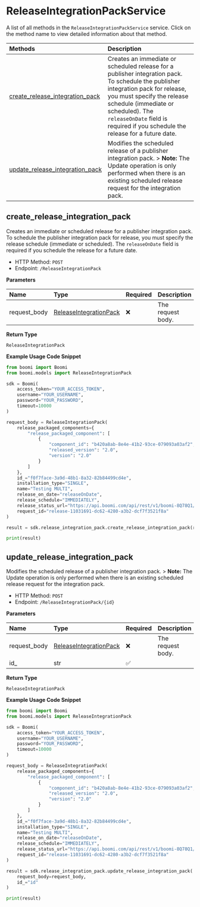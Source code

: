 # ReleaseIntegrationPackService

A list of all methods in the `ReleaseIntegrationPackService` service. Click on the method name to view detailed information about that method.

| Methods                                                             | Description                                                                                                                                                                                                                                                                              |
| :------------------------------------------------------------------ | :--------------------------------------------------------------------------------------------------------------------------------------------------------------------------------------------------------------------------------------------------------------------------------------- |
| [create_release_integration_pack](#create_release_integration_pack) | Creates an immediate or scheduled release for a publisher integration pack. To schedule the publisher integration pack for release, you must specify the release schedule (immediate or scheduled). The `releaseOnDate` field is required if you schedule the release for a future date. |
| [update_release_integration_pack](#update_release_integration_pack) | Modifies the scheduled release of a publisher integration pack. \> **Note:** The Update operation is only performed when there is an existing scheduled release request for the integration pack.                                                                                        |

## create_release_integration_pack

Creates an immediate or scheduled release for a publisher integration pack. To schedule the publisher integration pack for release, you must specify the release schedule (immediate or scheduled). The `releaseOnDate` field is required if you schedule the release for a future date.

- HTTP Method: `POST`
- Endpoint: `/ReleaseIntegrationPack`

**Parameters**

| Name         | Type                                                          | Required | Description       |
| :----------- | :------------------------------------------------------------ | :------- | :---------------- |
| request_body | [ReleaseIntegrationPack](../models/ReleaseIntegrationPack.md) | ❌       | The request body. |

**Return Type**

`ReleaseIntegrationPack`

**Example Usage Code Snippet**

```python
from boomi import Boomi
from boomi.models import ReleaseIntegrationPack

sdk = Boomi(
    access_token="YOUR_ACCESS_TOKEN",
    username="YOUR_USERNAME",
    password="YOUR_PASSWORD",
    timeout=10000
)

request_body = ReleaseIntegrationPack(
    release_packaged_components={
        "release_packaged_component": [
            {
                "component_id": "b420a8ab-8e4e-41b2-93ce-079093a03af2",
                "released_version": "2.0",
                "version": "2.0"
            }
        ]
    },
    id_="f0f7face-3a9d-48b1-8a32-82b84499cd4e",
    installation_type="SINGLE",
    name="Testing MULTI",
    release_on_date="releaseOnDate",
    release_schedule="IMMEDIATELY",
    release_status_url="https://api.boomi.com/api/rest/v1/boomi-8Q78Q1/ReleaseIntegrationPackStatus/release-11031691-dc62-4280-a3b2-dcf7f3521f8a",
    request_id="release-11031691-dc62-4280-a3b2-dcf7f3521f8a"
)

result = sdk.release_integration_pack.create_release_integration_pack(request_body=request_body)

print(result)
```

## update_release_integration_pack

Modifies the scheduled release of a publisher integration pack. \> **Note:** The Update operation is only performed when there is an existing scheduled release request for the integration pack.

- HTTP Method: `POST`
- Endpoint: `/ReleaseIntegrationPack/{id}`

**Parameters**

| Name         | Type                                                          | Required | Description       |
| :----------- | :------------------------------------------------------------ | :------- | :---------------- |
| request_body | [ReleaseIntegrationPack](../models/ReleaseIntegrationPack.md) | ❌       | The request body. |
| id\_         | str                                                           | ✅       |                   |

**Return Type**

`ReleaseIntegrationPack`

**Example Usage Code Snippet**

```python
from boomi import Boomi
from boomi.models import ReleaseIntegrationPack

sdk = Boomi(
    access_token="YOUR_ACCESS_TOKEN",
    username="YOUR_USERNAME",
    password="YOUR_PASSWORD",
    timeout=10000
)

request_body = ReleaseIntegrationPack(
    release_packaged_components={
        "release_packaged_component": [
            {
                "component_id": "b420a8ab-8e4e-41b2-93ce-079093a03af2",
                "released_version": "2.0",
                "version": "2.0"
            }
        ]
    },
    id_="f0f7face-3a9d-48b1-8a32-82b84499cd4e",
    installation_type="SINGLE",
    name="Testing MULTI",
    release_on_date="releaseOnDate",
    release_schedule="IMMEDIATELY",
    release_status_url="https://api.boomi.com/api/rest/v1/boomi-8Q78Q1/ReleaseIntegrationPackStatus/release-11031691-dc62-4280-a3b2-dcf7f3521f8a",
    request_id="release-11031691-dc62-4280-a3b2-dcf7f3521f8a"
)

result = sdk.release_integration_pack.update_release_integration_pack(
    request_body=request_body,
    id_="id"
)

print(result)
```


